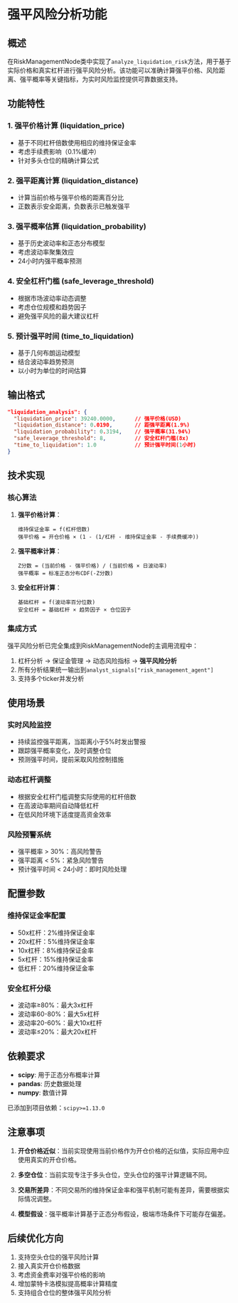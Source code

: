 # 强平风险分析功能

## 概述

在RiskManagementNode类中实现了`analyze_liquidation_risk`方法，用于基于实际价格和真实杠杆进行强平风险分析。该功能可以准确计算强平价格、风险距离、强平概率等关键指标，为实时风险监控提供可靠数据支持。

## 功能特性

### 1. 强平价格计算 (liquidation_price)
- 基于不同杠杆倍数使用相应的维持保证金率
- 考虑手续费影响（0.1%缓冲）
- 针对多头仓位的精确计算公式

### 2. 强平距离计算 (liquidation_distance)
- 计算当前价格与强平价格的距离百分比
- 正数表示安全距离，负数表示已触发强平

### 3. 强平概率估算 (liquidation_probability)
- 基于历史波动率和正态分布模型
- 考虑波动率聚集效应
- 24小时内强平概率预测

### 4. 安全杠杆门槛 (safe_leverage_threshold)
- 根据市场波动率动态调整
- 考虑仓位规模和趋势因子
- 避免强平风险的最大建议杠杆

### 5. 预计强平时间 (time_to_liquidation)
- 基于几何布朗运动模型
- 结合波动率趋势预测
- 以小时为单位的时间估算

## 输出格式

```json
"liquidation_analysis": {
  "liquidation_price": 39240.0000,      // 强平价格(USD)
  "liquidation_distance": 0.0190,       // 距强平距离(1.9%)
  "liquidation_probability": 0.3194,    // 强平概率(31.94%)
  "safe_leverage_threshold": 8,         // 安全杠杆门槛(8x)
  "time_to_liquidation": 1.0            // 预计强平时间(1小时)
}
```

## 技术实现

### 核心算法

1. **强平价格计算**：
   ```
   维持保证金率 = f(杠杆倍数)
   强平价格 = 开仓价格 × (1 - (1/杠杆 - 维持保证金率 - 手续费缓冲))
   ```

2. **强平概率计算**：
   ```
   Z分数 = (当前价格 - 强平价格) / (当前价格 × 日波动率)
   强平概率 = 标准正态分布CDF(-Z分数)
   ```

3. **安全杠杆计算**：
   ```
   基础杠杆 = f(波动率百分位数)
   安全杠杆 = 基础杠杆 × 趋势因子 × 仓位因子
   ```

### 集成方式

强平风险分析已完全集成到RiskManagementNode的主调用流程中：

1. 杠杆分析 → 保证金管理 → 动态风险指标 → **强平风险分析**
2. 所有分析结果统一输出到`analyst_signals["risk_management_agent"]`
3. 支持多个ticker并发分析

## 使用场景

### 实时风险监控
- 持续监控强平距离，当距离小于5%时发出警报
- 跟踪强平概率变化，及时调整仓位
- 预测强平时间，提前采取风险控制措施

### 动态杠杆调整
- 根据安全杠杆门槛调整实际使用的杠杆倍数
- 在高波动率期间自动降低杠杆
- 在低风险环境下适度提高资金效率

### 风险预警系统
- 强平概率 > 30%：高风险警告
- 强平距离 < 5%：紧急风险警告
- 预计强平时间 < 24小时：即时风险处理

## 配置参数

### 维持保证金率配置
- 50x杠杆：2%维持保证金率
- 20x杠杆：5%维持保证金率
- 10x杠杆：8%维持保证金率
- 5x杠杆：15%维持保证金率
- 低杠杆：20%维持保证金率

### 安全杠杆分级
- 波动率≥80%：最大3x杠杆
- 波动率60-80%：最大5x杠杆
- 波动率20-60%：最大10x杠杆
- 波动率≤20%：最大20x杠杆

## 依赖要求

- **scipy**: 用于正态分布概率计算
- **pandas**: 历史数据处理
- **numpy**: 数值计算

已添加到项目依赖：`scipy>=1.13.0`

## 注意事项

1. **开仓价格近似**：当前实现使用当前价格作为开仓价格的近似值，实际应用中应使用真实的开仓价格。

2. **多空仓位**：当前实现专注于多头仓位，空头仓位的强平计算逻辑不同。

3. **交易所差异**：不同交易所的维持保证金率和强平机制可能有差异，需要根据实际情况调整。

4. **模型假设**：强平概率计算基于正态分布假设，极端市场条件下可能存在偏差。

## 后续优化方向

1. 支持空头仓位的强平风险计算
2. 接入真实开仓价格数据
3. 考虑资金费率对强平价格的影响
4. 增加蒙特卡洛模拟提高概率计算精度
5. 支持组合仓位的整体强平风险分析